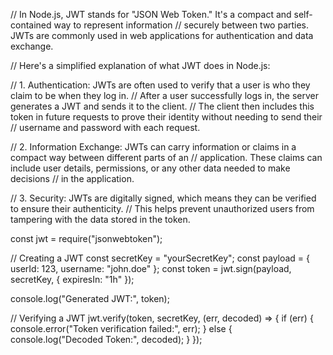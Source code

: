 // In Node.js, JWT stands for "JSON Web Token." It's a compact and self-contained way to represent information
// securely between two parties. JWTs are commonly used in web applications for authentication and data exchange.

// Here's a simplified explanation of what JWT does in Node.js:

// 1. Authentication: JWTs are often used to verify that a user is who they claim to be when they log in.
// After a user successfully logs in, the server generates a JWT and sends it to the client.
// The client then includes this token in future requests to prove their identity without needing to send their
// username and password with each request.

// 2. Information Exchange: JWTs can carry information or claims in a compact way between different parts of an
//  application. These claims can include user details, permissions, or any other data needed to make decisions
// in the application.

// 3. Security: JWTs are digitally signed, which means they can be verified to ensure their authenticity.
// This helps prevent unauthorized users from tampering with the data stored in the token.

const jwt = require("jsonwebtoken");

// Creating a JWT
const secretKey = "yourSecretKey";
const payload = { userId: 123, username: "john.doe" };
const token = jwt.sign(payload, secretKey, { expiresIn: "1h" });

console.log("Generated JWT:", token);

// Verifying a JWT
jwt.verify(token, secretKey, (err, decoded) => {
  if (err) {
    console.error("Token verification failed:", err);
  } else {
    console.log("Decoded Token:", decoded);
  }
});
